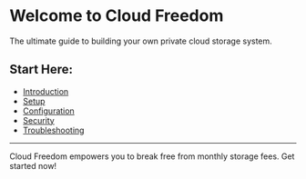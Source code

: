 # Welcome to Cloud Freedom

The ultimate guide to building your own private cloud storage system.

## Start Here:
- [Introduction](introduction.md)
- [Setup](setup.md)
- [Configuration](configuration.md)
- [Security](security.md)
- [Troubleshooting](troubleshooting.md)

---
Cloud Freedom empowers you to break free from monthly storage fees. Get started now!
